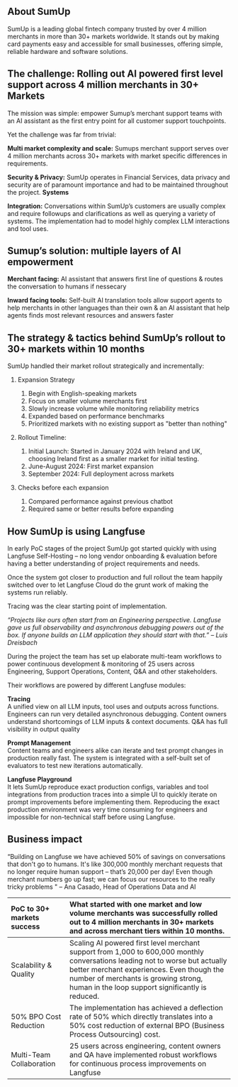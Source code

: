 ## **About SumUp**

SumUp is a leading global fintech company trusted by over 4 million merchants in more than 30+ markets worldwide. It stands out by making card payments easy and accessible for small businesses, offering simple, reliable hardware and software solutions. 

## **The challenge: Rolling out AI powered first level support across 4 million merchants in 30+ Markets**

The mission was simple: empower Sumup’s merchant support teams with an AI assistant as the first entry point for all customer support touchpoints.

Yet the challenge was far from trivial: 

**Multi market complexity and scale:** Sumups merchant support serves over 4 million merchants across 30+ markets with market specific differences in requirements. 

**Security & Privacy:** SumUp operates in Financial Services, data privacy and security are of paramount importance and had to be maintained throughout the project. **Systems** 

**Integration:** Conversations within SumUp’s customers are usually complex and require followups and clarifications as well as querying a variety of systems. The implementation had to model highly complex LLM interactions and tool uses.

## **Sumup’s solution: multiple layers of AI empowerment**

**Merchant facing:** AI assistant that answers first line of questions & routes the conversation to humans if nessecary 

**Inward facing tools:** Self-built AI translation tools allow support agents to help merchants in other languages than their own & an AI assistant that help agents finds most relevant resources and answers faster

## **The strategy & tactics behind SumUp’s rollout to 30+ markets within 10 months**

SumUp handled their market rollout strategically and incrementally:

1. Expansion Strategy  
   1. Begin with English-speaking markets  
   2. Focus on smaller volume merchants first  
   3. Slowly increase volume while monitoring reliability metrics  
   4. Expanded based on performance benchmarks  
   5. Prioritized markets with no existing support as "better than nothing"

2. Rollout Timeline:  
   1. Initial Launch: Started in January 2024 with Ireland and UK, choosing Ireland first as a smaller market for initial testing.  
   2. June-August 2024: First market expansion  
   3. September 2024: Full deployment across markets

3. Checks before each expansion  
   1. Compared performance against previous chatbot  
   2. Required same or better results before expanding

## **How SumUp is using Langfuse**

In early PoC stages of the project SumUp got started quickly with using Langfuse Self-Hosting – no long vendor onboarding & evaluation before having a better understanding of project requirements and needs. 

Once the system got closer to production and full rollout the team happily switched over to let Langfuse Cloud do the grunt work of making the systems run reliably. 

Tracing was the clear starting point of implementation.

*“Projects like ours often start from an Engineering perspective. Langfuse gave us full observability and asynchronous debugging powers out of the box. If anyone builds an LLM application they should start with that.” – Luis Dreisbach*

During the project the team has set up elaborate multi-team workflows to power continuous development & monitoring of 25 users across Engineering, Support Operations, Content, Q\&A and other stakeholders.

Their workflows are powered by different Langfuse modules:

**Tracing**  
A unified view on all LLM inputs, tool uses and outputs across functions. Engineers can run very detailed asynchronous debugging. Content owners understand shortcomings of LLM inputs & context documents. Q\&A has full visibility in output quality

**Prompt Management**   
Content teams and engineers alike can iterate and test prompt changes in production really fast. The system is integrated with a self-built set of evaluators to test new iterations automatically.

**Langfuse Playground**   
It lets SumUp reproduce exact production configs, variables and tool integrations from production traces into a simple UI to quickly iterate on prompt improvements before implementing them. Reproducing the exact production environment was very time consuming for engineers and impossible for non-technical staff before using Langfuse.

## **Business impact**

“Building on Langfuse we have achieved 50% of savings on conversations that don't go to humans. It's like 300,000 monthly merchant requests that no longer require human support – that’s 20,000 per day\! Even though merchant numbers go up fast; we can focus our resources to the really tricky problems " – Ana Casado, Head of Operations Data and AI

| PoC to 30+ markets success | What started with one market and low volume merchants was successfully rolled out to 4 million merchants in 30+ markets and across merchant tiers within 10 months. |
| :---- | :---- |
| Scalability & Quality | Scaling AI powered first level merchant support from 1,000 to 600,000 monthly conversations leading not to worse but actually better merchant experiences. Even though the number of merchants is growing strong, human in the loop support significantly is reduced. |
| 50% BPO Cost Reduction  | The implementation has achieved a deflection rate of 50% which directly translates into a 50% cost reduction of external BPO (Business Process Outsourcing) cost.  |
| Multi-Team Collaboration | 25 users across engineering, content owners and QA have implemented robust workflows for continuous process improvements on Langfuse |